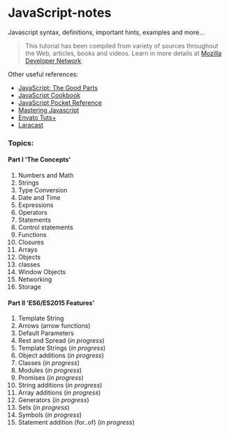 # JavaScript-notes
Javascript syntax, definitions, important hints, examples and more...

> This tutorial has been compiled from variety of sources throughout the Web, articles, books and videos.
  Learn in more details at [Mozilla Developer Network](https://developer.mozilla.org/en-US/docs/Web/JavaScript).

Other useful references:

* [JavaScript: The Good Parts](http://shop.oreilly.com/product/9780596517748.do)
* [JavaScript Cookbook](http://shop.oreilly.com/product/0636920033455.do)
* [JavaScript Pocket Reference](http://shop.oreilly.com/product/0636920011460.do)
* [Mastering Javascript](https://www.packtpub.com/web-development/mastering-javascript)
* [Envato Tuts+](https://tutsplus.com/tutorials/search?utf8=%E2%9C%93&search%5Bterms%5D=JavaScript&button=)
* [Laracast](https://laracasts.com/)

### Topics:


#### Part I 'The Concepts'

01. Numbers and Math
02. Strings
03. Type Conversion
04. Date and Time
05. Expressions
06. Operators
07. Statements
08. Control statements
09. Functions
10. Closures
11. Arrays
12. Objects
13. classes
14. Window Objects
15. Networking
16. Storage


#### Part II 'ES6/ES2015 Features'

01. Template String
02. Arrows (arrow functions)
03. Default Parameters
04. Rest and Spread (_in progress_)
05. Template Strings (_in progress_)
06. Object additions (_in progress_)
07. Classes (_in progress_)
08. Modules (_in progress_)
09. Promises (_in progress_)
10. String additions (_in progress_)
11. Array additions (_in progress_)
12. Generators (_in progress_)
13. Sets (_in progress_)
14. Symbols (_in progress_)
15. Statement addition (for..of) (_in progress_)
